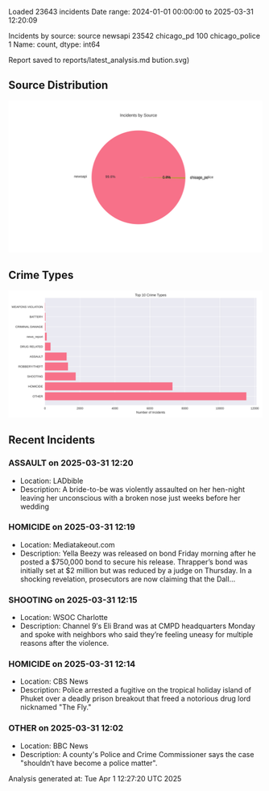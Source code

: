 
Loaded 23643 incidents
Date range: 2024-01-01 00:00:00 to 2025-03-31 12:20:09

Incidents by source:
source
newsapi           23542
chicago_pd          100
chicago_police        1
Name: count, dtype: int64

Report saved to reports/latest_analysis.md
bution.svg)

## Source Distribution
![Source Distribution](images/source_distribution.svg)

## Crime Types
![Crime Types](images/crime_types.svg)

## Recent Incidents

### ASSAULT on 2025-03-31 12:20
- Location: LADbible
- Description: A bride-to-be was violently assaulted on her hen-night leaving her unconscious with a broken nose just weeks before her wedding


### HOMICIDE on 2025-03-31 12:19
- Location: Mediatakeout.com
- Description: Yella Beezy was released on bond Friday morning after he posted a $750,000 bond to secure his release. Thrapper’s bond was initially set at $2 million but was reduced by a judge on Thursday. In a shocking revelation, prosecutors are now claiming that the Dall…


### SHOOTING on 2025-03-31 12:15
- Location: WSOC Charlotte
- Description: Channel 9′s Eli Brand was at CMPD headquarters Monday and spoke with neighbors who said they’re feeling uneasy for multiple reasons after the violence.


### HOMICIDE on 2025-03-31 12:14
- Location: CBS News
- Description: Police arrested a fugitive on the tropical holiday island of Phuket over a deadly prison breakout that freed a notorious drug lord nicknamed "The Fly."


### OTHER on 2025-03-31 12:02
- Location: BBC News
- Description: A county's Police and Crime Commissioner says the case "shouldn’t have become a police matter".

Analysis generated at: Tue Apr  1 12:27:20 UTC 2025
